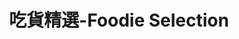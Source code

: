 ---
title: "吃貨精選-Foodie Selection"
description: "探索全台美食競賽，發現在地美味，品嚐競技精神"
keywords:
  - 美食競賽
  - 台灣美食
  - 美食精選
datePublished: "2025-06-30"
dateModified: "2025-07-01"
city: "台北市"
district: "松山區"
award: "所有獎項"
year: "所有年份"
page: 3
count: 25

restaurants:
  - name: "萬客什鍋"
    address: "台北市松山區八德路四段217號"
    phone: "0227485133"
    geo: "25.049050192629483, 121.56428903287014"
    google_map: "https://maps.app.goo.gl/493rsYuS2B6ywguB8"
    footinder: "https://footinder.com.tw/%E5%8F%B0%E5%8C%97%E5%B8%82%E6%9D%BE%E5%B1%B1%E5%8D%80/76083/"
    official: "https://www.wankeshabu.com/"
    award:
    - name: "500盤"
      year: "2024"
  - name: "Cantine Marais|瑪黑餐酒敦南店"
    address: "台北市松山區八德路三段8巷36號1F"
    phone: "0227221987"
    geo: "25.045858518417187, 121.54962488002633"
    google_map: "https://maps.app.goo.gl/TBUyiyoF8ZF3iFQq9"
    footinder: "https://footinder.com.tw/%E5%8F%B0%E5%8C%97%E5%B8%82%E6%9D%BE%E5%B1%B1%E5%8D%80/8652/"
    official: "https://www.facebook.com/xoxocantinemarais"
    award:
    - name: "500盤"
      year: "2024"
  - name: "INITA"
    address: "台北市松山區八德路三段12巷52弄1號1樓"
    phone: "0225770886"
    geo: "25.04611563486958, 121.55058517573683"
    google_map: "https://maps.app.goo.gl/8bz9dofa92E5vAxx6"
    footinder: "https://footinder.com.tw/%e5%8f%b0%e5%8c%97%e5%b8%82%e6%9d%be%e5%b1%b1%e5%8d%80/47659/"
    official: "https://www.inita.tw/"
    award:
    - name: "500盤"
      year: "2024"
  - name: "JUJU Spanish Gastrobar"
    address: "台北市松山區八德路三段8巷31號"
    phone: "0225792005"
    geo: "25.04624983709194, 121.54973368689903"
    google_map: "https://maps.app.goo.gl/rdcvPjKvD4dJCcScA"
    footinder: "https://footinder.com.tw/%e5%8f%b0%e5%8c%97%e5%b8%82%e6%9d%be%e5%b1%b1%e5%8d%80/33026/"
    official: "https://jujuspanishgastrobar.my.canva.site/"
    award:
    - name: "500盤"
      year: "2024"
  - name: "LilyCoco莉莉可可"
    address: "台北市松山區八德路二段346巷7弄42號1樓"
    phone: "0227528204"
    geo: "25.046715584313066, 121.54588405309856"
    google_map: "https://maps.app.goo.gl/egoiDZLq7RqLo72BA"
    footinder: "https://footinder.com.tw/%e5%8f%b0%e5%8c%97%e5%b8%82%e6%9d%be%e5%b1%b1%e5%8d%80/362205/"
    official: "https://www.instagram.com/lilycoco_tpe"
    award:
    - name: "500盤"
      year: "2024"
  - name: "SENS"
    address: "台北市松山區民生東路三段127巷12號"
    phone: "0227186388"
    geo: "25.058867146767504, 121.54737325080312"
    google_map: "https://maps.app.goo.gl/ReDet4HDQGdy7TgA6"
    footinder: "https://footinder.com.tw/%E5%8F%B0%E5%8C%97%E5%B8%82%E6%9D%BE%E5%B1%B1%E5%8D%80/47921/"
    official: "https://www.senstw.com/tw"
    award:
    - name: "500盤"
      year: "2024"
  - name: "海峽會"
    address: "105台北市松山區敦化北路167號B1"
    phone: "0277076789"
    geo: "25.05476692436136, 121.54941270143397"
    google_map: "https://maps.app.goo.gl/CQi3oEJ5mZYxSvjL6"
    footinder: "https://footinder.com.tw/%E5%8F%B0%E5%8C%97%E5%B8%82%E6%9D%BE%E5%B1%B1%E5%8D%80/13141/"
    official: "http://www.csclub.com.tw/"
    award:
    - name: "台北國際牛肉麵節"
      year: "2024"
---